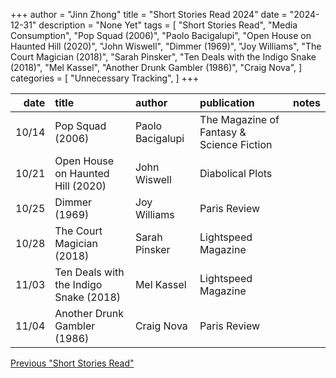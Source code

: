 +++ 
author = "Jinn Zhong" 
title = "Short Stories Read 2024" 
date = "2024-12-31" 
description = "None Yet"
tags = [
    "Short Stories Read",
    "Media Consumption",
    "Pop Squad (2006)",
    "Paolo Bacigalupi",
    "Open House on Haunted Hill (2020)",
    "John Wiswell",
    "Dimmer (1969)",
    "Joy Williams",
    "The Court Magician (2018)",
    "Sarah Pinsker",
    "Ten Deals with the Indigo Snake (2018)",
    "Mel Kassel",
    "Another Drunk Gambler (1986)",
    "Craig Nova",
]
categories = [
    "Unnecessary Tracking",
]
+++

| date | title                                 | author           | publication                              | notes |
| ---:| :--------------------------------------| :--------------- | :---------------------------------------- | :---- |
|10/14| Pop Squad (2006)                       | Paolo Bacigalupi | The Magazine of Fantasy & Science Fiction |       |
|10/21| Open House on Haunted Hill (2020)      | John Wiswell     | Diabolical Plots                          |       |
|10/25| Dimmer (1969)                          | Joy Williams     | Paris Review                              |       |
|10/28| The Court Magician (2018)              | Sarah Pinsker    | Lightspeed Magazine                       |       |
|11/03| Ten Deals with the Indigo Snake (2018) | Mel Kassel       | Lightspeed Magazine                       |       |
|11/04| Another Drunk Gambler (1986)           | Craig Nova       | Paris Review                              |       |        



[Previous "Short Stories Read"](https://journal.jinnzhong.com/tags/short-stories-read/)
